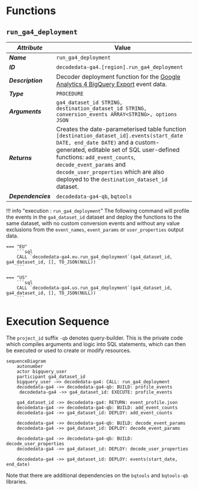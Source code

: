 # Functions

## **`run_ga4_deployment`**
_**Attribute**_ | Value
--- | ---
_**Name**_ | `run_ga4_deployment`
_**ID**_ | `decodedata-ga4.[region].run_ga4_deployment`
_**Description**_ | Decoder deployment function for the [Google Analytics 4 BigQuery Export](https://support.google.com/analytics/answer/9358801?hl=en) event data. 
_**Type**_ | `PROCEDURE`
_**Arguments**_ | `ga4_dataset_id STRING, destination_dataset_id STRING, conversion_events ARRAY<STRING>, options JSON`
_**Returns**_ | Creates the date-parameterised table function `[destination_dataset_id].events(start_date DATE, end_date DATE)` and  a custom-generated, editable set of SQL user-defined functions: `add_event_counts`, `decode_event_params` and `decode_user_properties` which are also deployed to the `destination_dataset_id` dataset.
_**Dependencies**_ | `decodedata-ga4-qb`, `bqtools`

!!! info "execution : `run_ga4_deployment`"
    The following command will profile the events in the `ga4_dataset_id` dataset and deploy the functions to the same dataset, with no custom conversion events and without any value exclusions from the `event_names`, `event_params` or `user_properties` output data.

    === "EU"
        ```sql
        CALL `decodedata-ga4.eu.run_ga4_deployment`(ga4_dataset_id, ga4_dataset_id, [], TO_JSON(NULL))
        ```

    === "US"
        ```sql
        CALL `decodedata-ga4.us.run_ga4_deployment`(ga4_dataset_id, ga4_dataset_id, [], TO_JSON(NULL))
        ```

# Execution Sequence
The `project_id` suffix `-qb` denotes query-builder. This is the private code which compiles arguments and logic into SQL statements, which can then be executed or used to create or modify resources. 

```mermaid
sequenceDiagram
    autonumber
    actor bigquery_user
    participant ga4_dataset_id
    bigquery_user ->> decodedata-ga4: CALL: run_ga4_deployment
    decodedata-ga4 ->> decodedata-ga4-qb: BUILD: profile_events
     decodedata-ga4 ->> ga4_dataset_id: EXECUTE: profile_events
    
    ga4_dataset_id ->> decodedata-ga4: RETURN: event_profile.json
    decodedata-ga4 ->> decodedata-ga4-qb: BUILD: add_event_counts
    decodedata-ga4 ->> ga4_dataset_id: DEPLOY: add_event_counts 

    decodedata-ga4 ->> decodedata-ga4-qb: BUILD: decode_event_params
    decodedata-ga4 ->> ga4_dataset_id: DEPLOY: decode_event_params 

    decodedata-ga4 ->> decodedata-ga4-qb: BUILD: decode_user_properties
    decodedata-ga4 ->> ga4_dataset_id: DEPLOY: decode_user_properties 

    decodedata-ga4 ->> ga4_dataset_id: DEPLOY: events(start_date, end_date) 
```

Note that there are additional dependencies on the `bqtools` and `bqtools-qb` libraries.